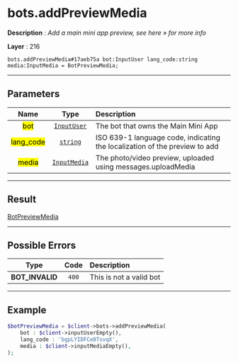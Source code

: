 # bots.addPreviewMedia

**Description** : *Add a main mini app preview, see here &raquo; for more info*

**Layer** : 216

```tl
bots.addPreviewMedia#17aeb75a bot:InputUser lang_code:string media:InputMedia = BotPreviewMedia;
```

---

## Parameters

| Name | Type | Description |
| :---: | :---: | :--- |
| <mark>bot</mark> | [`InputUser`](type/InputUser) | The bot that owns the Main Mini App |
| <mark>lang_code</mark> | [`string`](type/string) | ISO 639-1 language code, indicating the localization of the preview to add |
| <mark>media</mark> | [`InputMedia`](type/InputMedia) | The photo/video preview, uploaded using messages.uploadMedia |

---

## Result

[BotPreviewMedia](type/BotPreviewMedia)

---

## Possible Errors

| Type | Code | Description |
| :---: | :---: | :--- |
| **BOT_INVALID** | `400` | This is not a valid bot |

---

## Example

```php
$botPreviewMedia = $client->bots->addPreviewMedia(
	bot : $client->inputUserEmpty(),
	lang_code : 'bgpLYIDFCe8TsvqX',
	media : $client->inputMediaEmpty(),
);
```